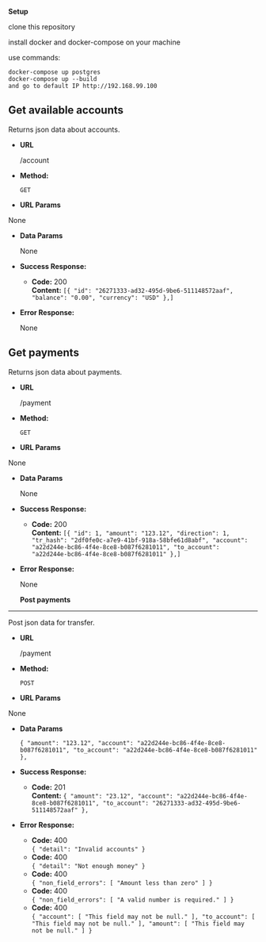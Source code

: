 **Setup**

clone this repository

install docker and docker-compose on your machine

use commands:
```
docker-compose up postgres
docker-compose up --build
and go to default IP http://192.168.99.100
```


**Get available accounts**
----
  Returns json data about accounts.

* **URL**

  /account

* **Method:**

  `GET`
  
*  **URL Params**
  
  None

* **Data Params**

  None

* **Success Response:**

  * **Code:** 200 <br />
    **Content:** `[{
        "id": "26271333-ad32-495d-9be6-511148572aaf",
        "balance": "0.00",
        "currency": "USD"
    },]`
* **Error Response:**

  None
  
  
  
**Get payments**
----
  Returns json data about payments.

* **URL**

  /payment

* **Method:**

  `GET`
  
*  **URL Params**
  
  None

* **Data Params**

  None

* **Success Response:**

  * **Code:** 200 <br />
    **Content:** `[{
        "id": 1,
        "amount": "123.12",
        "direction": 1,
        "tr_hash": "2df0fe0c-a7e9-41bf-918a-58bfe61d8abf",
        "account": "a22d244e-bc86-4f4e-8ce8-b087f6281011",
        "to_account": "a22d244e-bc86-4f4e-8ce8-b087f6281011"
    },]`
* **Error Response:**

  None
  
  
  **Post payments**
----
  Post json data for transfer.

* **URL**

  /payment

* **Method:**

  `POST`
  
*  **URL Params**
  
  None

* **Data Params**

  `{
        "amount": "123.12",
        "account": "a22d244e-bc86-4f4e-8ce8-b087f6281011",
        "to_account": "a22d244e-bc86-4f4e-8ce8-b087f6281011"
    },`

* **Success Response:**

  * **Code:** 201 <br />
    **Content:** `{
      "amount": "23.12",
      "account": "a22d244e-bc86-4f4e-8ce8-b087f6281011",
      "to_account": "26271333-ad32-495d-9be6-511148572aaf"
    },`
* **Error Response:**
  * **Code:** 400 <br />
  `{
    "detail": "Invalid accounts"
   }`
   * **Code:** 400 <br />
  `{
    "detail": "Not enough money"
   }`
   * **Code:** 400 <br />
  `{
    "non_field_errors": [
        "Amount less than zero"
    ]
   }`
   * **Code:** 400 <br />
  `{
    "non_field_errors": [
        "A valid number is required."
    ]
   }`
   * **Code:** 400 <br />
  `{
     "account": [
        "This field may not be null."
    ],
    "to_account": [
        "This field may not be null."
    ],
      "amount": [
        "This field may not be null."
    ]
   }`
